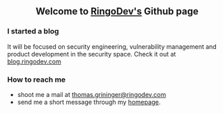 
<h2 align="center">Welcome to <a href="https://ringodev.com">RingoDev's</a> Github page</h2>

<!--Todo insert Logo Image -->

### I started a blog

It will be focused on security engineering, vulnerability management and product development in the security space. Check it out at [blog.ringodev.com](https://blog.ringodev.com)

### How to reach me

* shoot me a mail at thomas.grininger@ringodev.com 
* send me a short message through my [homepage](https://ringodev.com).
  
